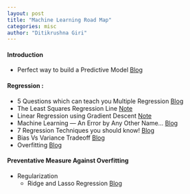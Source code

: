 ```yaml
---
layout: post
title: "Machine Learning Road Map"
categories: misc
author: "Ditikrushna Giri"
---
```


#### Introduction 
- Perfect way to build a Predictive Model [Blog](https://www.analyticsvidhya.com/blog/2015/09/perfect-build-predictive-model-10-minutes/)

#### Regression : 
- 5 Questions which can teach you Multiple Regression [Blog](https://www.analyticsvidhya.com/blog/2015/10/regression-python-beginners/?utm_source=blog&utm_medium=RideandLassoRegressionarticle)
-  The Least Squares Regression Line [Note](https://saylordotorg.github.io/text_introductory-statistics/s14-04-the-least-squares-regression-l.html)
- Linear Regression using Gradient Descent [Note](https://towardsdatascience.com/linear-regression-using-gradient-descent-97a6c8700931)
-  Machine Learning — An Error by Any Other Name…
 [Blog](https://medium.com/@phuctrt/loss-functions-why-what-where-or-when-189815343d3f) 
- 7 Regression Techniques you should know! [Blog](https://www.analyticsvidhya.com/blog/2015/08/comprehensive-guide-regression/?utm_source=blog&utm_medium=RideandLassoRegressionarticle) 
- Bias Vs Variance Tradeoff [Blog](https://elitedatascience.com/bias-variance-tradeoff)
- Overfitting [Blog](https://elitedatascience.com/overfitting-in-machine-learning)

#### Preventative Measure Against Overfitting
   -   Regularization
        -   Ridge and Lasso Regression  [Blog](https://www.analyticsvidhya.com/blog/2016/01/ridge-lasso-regression-python-complete-tutorial/)
